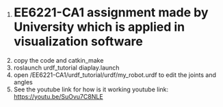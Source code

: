 1. # EE6221-CA1 assignment made by University which is applied in visualization software
2. copy the code and catkin_make
3. roslaunch urdf_tutorial diaplay.launch
4. open /EE6221-CA1/urdf_tutorial/urdf/my_robot.urdf to edit the joints and angles
5. See the youtube link for how is it working
youtube link:  https://youtu.be/SuOvu7C8NLE
